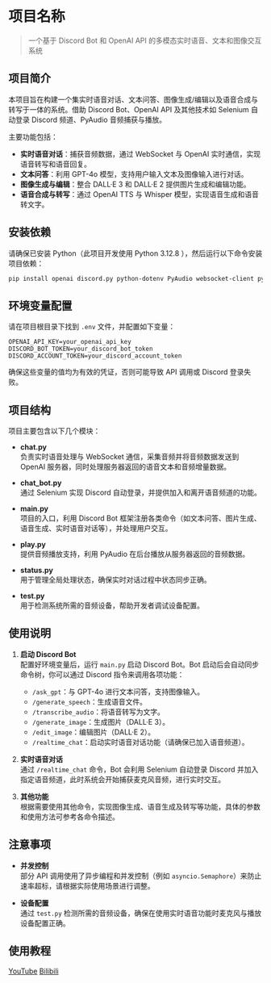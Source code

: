 # 项目名称

> 一个基于 Discord Bot 和 OpenAI API 的多模态实时语音、文本和图像交互系统

## 项目简介

本项目旨在构建一个集实时语音对话、文本问答、图像生成/编辑以及语音合成与转写于一体的系统。借助 Discord Bot、OpenAI API 及其他技术如 Selenium 自动登录 Discord 频道、PyAudio 音频捕获与播放。

主要功能包括：

- **实时语音对话**：捕获音频数据，通过 WebSocket 与 OpenAI 实时通信，实现语音转写和语音回复。
- **文本问答**：利用 GPT-4o 模型，支持用户输入文本及图像输入进行对话。
- **图像生成与编辑**：整合 DALL·E 3 和 DALL·E 2 提供图片生成和编辑功能。
- **语音合成与转写**：通过 OpenAI TTS 与 Whisper 模型，实现语音生成和语音转文字。

## 安装依赖

请确保已安装 Python（此项目开发使用 Python 3.12.8 ），然后运行以下命令安装项目依赖：

```bash
pip install openai discord.py python-dotenv PyAudio websocket-client pydub selenium-wire blinker==1.4 webdriver-manager
```

## 环境变量配置

请在项目根目录下找到 `.env` 文件，并配置如下变量：

```dotenv
OPENAI_API_KEY=your_openai_api_key
DISCORD_BOT_TOKEN=your_discord_bot_token
DISCORD_ACCOUNT_TOKEN=your_discord_account_token
```

确保这些变量的值均为有效的凭证，否则可能导致 API 调用或 Discord 登录失败。

## 项目结构

项目主要包含以下几个模块：

- **chat.py**  
  负责实时语音处理与 WebSocket 通信，采集音频并将音频数据发送到 OpenAI 服务器，同时处理服务器返回的语音文本和音频增量数据。

- **chat_bot.py**  
  通过 Selenium 实现 Discord 自动登录，并提供加入和离开语音频道的功能。

- **main.py**  
  项目的入口，利用 Discord Bot 框架注册各类命令（如文本问答、图片生成、语音生成、实时语音对话等），并处理用户交互。

- **play.py**  
  提供音频播放支持，利用 PyAudio 在后台播放从服务器返回的音频数据。

- **status.py**  
  用于管理全局处理状态，确保实时对话过程中状态同步正确。

- **test.py**  
  用于检测系统所需的音频设备，帮助开发者调试设备配置。

## 使用说明

1. **启动 Discord Bot**  
   配置好环境变量后，运行 `main.py` 启动 Discord Bot。Bot 启动后会自动同步命令树，你可以通过 Discord 指令来调用各项功能：

   - `/ask_gpt`：与 GPT-4o 进行文本问答，支持图像输入。
   - `/generate_speech`：生成语音文件。
   - `/transcribe_audio`：将语音转写为文字。
   - `/generate_image`：生成图片（DALL·E 3）。
   - `/edit_image`：编辑图片（DALL·E 2）。
   - `/realtime_chat`：启动实时语音对话功能（请确保已加入语音频道）。

2. **实时语音对话**  
   通过 `/realtime_chat` 命令，Bot 会利用 Selenium 自动登录 Discord 并加入指定语音频道，此时系统会开始捕获麦克风音频，进行实时交互。

3. **其他功能**  
   根据需要使用其他命令，实现图像生成、语音生成及转写等功能，具体的参数和使用方法可参考各命令描述。

## 注意事项

- **并发控制**  
  部分 API 调用使用了异步编程和并发控制（例如 `asyncio.Semaphore`）来防止速率超标，请根据实际使用场景进行调整。

- **设备配置**  
  通过 `test.py` 检测所需的音频设备，确保在使用实时语音功能时麦克风与播放设备配置正确。

## 使用教程

[YouTube](https://youtu.be/HL6a6Kb8Hkk) [Bilibili](https://www.bilibili.com/video/BV12JQXYhETh)